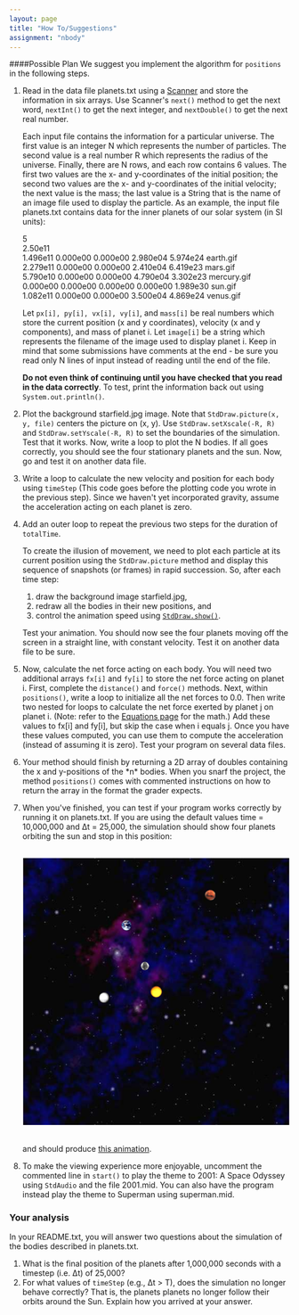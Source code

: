 ```yaml
---
layout: page
title: "How To/Suggestions"
assignment: "nbody"
---
```


####Possible Plan
We suggest you implement the algorithm for `positions` in the following steps.

<ol>
<li>Read in the data file planets.txt using a <a href="http://docs.oracle.com/javase/8/docs/api/java/util/Scanner.html">Scanner</a> and store the information in six arrays. Use Scanner's <code>next()</code> method to get the next word, <code>nextInt()</code> to get the next integer, and <code>nextDouble()</code> to get the next real number.</p>

<p>Each input file contains the information for a particular universe. The first value is an integer N which represents the number of particles. The second value is a real number R which represents the radius of the universe. Finally, there are N rows, and each row contains 6 values. The first two values are the x- and y-coordinates of the initial position; the second two values are the x- and y-coordinates of the initial velocity; the next value is the mass; the last value is a String that is the name of an image file used to display the particle. As an example, the input file planets.txt contains data for the inner planets of our solar system (in SI units):</p>

5 <br>
2.50e11 <br>
1.496e11 0.000e00 0.000e00 2.980e04 5.974e24 earth.gif <br>
2.279e11 0.000e00 0.000e00 2.410e04 6.419e23 mars.gif <br>
5.790e10 0.000e00 0.000e00 4.790e04 3.302e23 mercury.gif <br>
0.000e00 0.000e00 0.000e00 0.000e00 1.989e30 sun.gif <br>
1.082e11 0.000e00 0.000e00 3.500e04 4.869e24 venus.gif <br>

<p>Let <code>px[i], py[i], vx[i], vy[i]</code>, and <code>mass[i]</code> be real numbers which store the current position (x and y coordinates), velocity (x and y components), and mass of planet i. Let <code>image[i]</code> be a string which represents the filename of the image used to display planet i. Keep in mind that some submissions have comments at the end - be sure you read only N lines of input instead of reading until the end of the file.</p></li>

<p><strong>Do not even think of continuing until you have checked that you read in the data correctly</strong>. To test, print the information back out using <code>System.out.println()</code>.</p></li>

<li> <p>Plot the background starfield.jpg image. Note that <code>StdDraw.picture(x, y, file)</code> centers the picture on (x, y). Use <code>StdDraw.setXscale(-R, R)</code> and <code>StdDraw.setYscale(-R, R)</code> to set the boundaries of the simulation. Test that it works. Now, write a loop to plot the N bodies. If all goes correctly, you should see the four stationary planets and the sun. Now, go and test it on another data file.</p></li>

<li><p>Write a loop to calculate the new velocity and position for each body using <code>timeStep</code> (This code goes before the plotting code you wrote in the previous step). Since we haven't yet incorporated gravity, assume the acceleration acting on each planet is zero. </p>
</li>

<li><p>Add an outer loop to repeat the previous two steps for the duration of <code>totalTime</code>. 
<p>To create the illusion of movement, we need to plot each particle at its current position using the <code>StdDraw.picture</code> method and display this sequence of snapshots (or frames) in rapid succession. So, after each time step:
<ol>
<li>draw the background image starfield.jpg, </li>
<li>redraw all the bodies in their new positions, and </li>
<li>control the animation speed using <code><a href="http://www.cs.princeton.edu/introcs/stdlib/javadoc/StdDraw.html#show(int)">StdDraw.show()</a></code>. </li>
</ol>
</p>

<p>Test your animation. You should now see the four planets moving off the screen in a straight line, with constant velocity. Test it on another data file to be sure.</p></li>

<li><p>Now, calculate the net force acting on each body. You will need two additional arrays <code>fx[i]</code> and <code>fy[i]</code> to store the net force acting on  planet i. First, complete the <code>distance()</code> and <code>force()</code> methods. Next, within <code>positions()</code>, write a loop to initialize all the net forces to 0.0. Then write two nested for loops to calculate the net force exerted by planet j on planet i. (Note: refer to the <a href="http://compsci201.github.io/nbody/1-physics.html">Equations page</a> for the math.) Add these values to fx[i] and fy[i], but skip the case when i equals j. Once you have these values computed, you can use them to compute the acceleration (instead of assuming it is zero). Test your program on several data files.</p></li>

<li><p>Your method should finish by returning a 2D array of doubles containing the x and y-positions of the *n* bodies. When you snarf the project, the method <code>positions()</code> comes with commented instructions on how to return the array in the format the grader expects.</p>

<li><p>When you've finished, you can test if your program works correctly by running it on planets.txt. If you are using the default values time = 10,000,000 and Δt = 25,000, the simulation should show four planets orbiting the sun and stop in this position:<br><br>

<img src = "img/planets_example.png" alt = "result"><br><br>

and should produce [this animation](http://www.cs.duke.edu/courses/cps100e/spring10/assign/nbody/nbody-planets.mov).</p></li>

<li>To make the viewing experience more enjoyable, uncomment the commented line in <code>start()</code> to play the theme to 2001: A Space Odyssey using <code>StdAudio</code> and the file 2001.mid. You can also have the program instead play the theme to Superman using superman.mid. </li>

</ol>

### Your analysis

In your README.txt, you will answer two questions about the simulation of the bodies described in planets.txt.

<ol>
<li>What is the final position of the planets after 1,000,000 seconds with a timestep (i.e. Δt) of 25,000?  </li>
<li>For what values of <code>timeStep</code> (e.g., Δt > T), does the simulation no longer behave correctly? That is, the planets planets no longer follow their orbits around the Sun. Explain how you arrived at your answer.</li>
</ol>